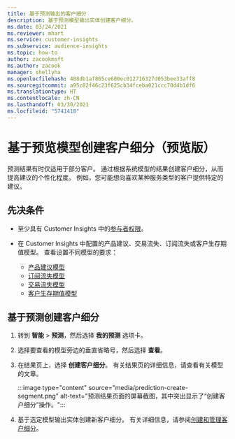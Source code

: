 ```yaml
---
title: 基于预测输出的客户细分
description: 基于预测模型输出实体创建客户细分。
ms.date: 03/24/2021
ms.reviewer: mhart
ms.service: customer-insights
ms.subservice: audience-insights
ms.topic: how-to
author: zacookmsft
ms.author: zacook
manager: shellyha
ms.openlocfilehash: 488db1af865ce600ec012716327d053bee33aff8
ms.sourcegitcommit: a95c82f46c23f625cb34fceba021ccc70d4b1df6
ms.translationtype: HT
ms.contentlocale: zh-CN
ms.lasthandoff: 03/30/2021
ms.locfileid: "5741418"
---
```

# <a name="create-a-segment-based-on-a-prediction-model-preview"></a>基于预览模型创建客户细分（预览版）

预测结果有时仅适用于部分客户。 通过根据系统模型的结果创建客户细分，从而提高建议的个性化程度。 例如，您可能想向喜欢某种服务类型的客户提供特定的建议。 

## <a name="prerequisites"></a>先决条件

- 至少具有 Customer Insights 中的[参与者权限](permissions.md)。

- 在 Customer Insights 中配置的产品建议、交易流失、订阅流失或客户生存期值模型。 查看设置不同模型的要求：

  - [产品建议模型](predict-product-recommendation.md)
  - [订阅流失模型](predict-subscription-churn.md)
  - [交易流失模型](predict-transactional-churn.md)
  - [客户生存期值模型](predict-customer-lifetime-value.md)

## <a name="create-a-customer-segment-based-on-predictions"></a>基于预测创建客户细分

1. 转到 **智能** > **预测**，然后选择 **我的预测** 选项卡。

1. 选择要查看的模型旁边的垂直省略号，然后选择 **查看**。

1. 在结果页上，选择 **创建客户细分**。 有关结果页的详细信息，请查看有关模型的文章。

   :::image type="content" source="media/prediction-create-segment.png" alt-text="预测结果页面的屏幕截图，其中突出显示了“创建客户细分”操作。":::

1. 基于选定模型输出实体创建新客户细分。 有关详细信息，请参阅[创建和管理客户细分](segments.md)。